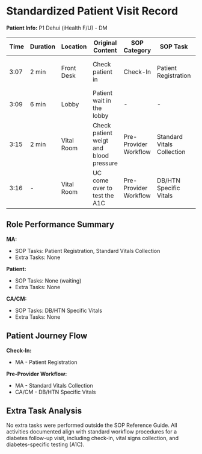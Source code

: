 # Standardized Patient Visit Record

**Patient Info:** P1 Dehui (iHealth F/U) - DM

| Time | Duration | Location | Original Content | SOP Category | SOP Task | Completed Checklist | Primary Role | Extra Task |
|------|----------|----------|------------------|--------------|----------|-------------------|--------------|------------|
| 3:07 | 2 min | Front Desk | Check patient in | Check-In | Patient Registration | ☐ Arrival time recorded<br>☐ Patient marked "Arrived" | MA | - |
| 3:09 | 6 min | Lobby | Patient wait in the lobby | - | - | - | Patient | - |
| 3:15 | 2 min | Vital Room | Check patient weigt and blood pressure | Pre-Provider Workflow | Standard Vitals Collection | ☐ Vitals collected<br>☐ Documented in EHR | MA | - |
| 3:16 | - | Vital Room | UC come over to test the A1C | Pre-Provider Workflow | DB/HTN Specific Vitals | ☐ Perform in-house A1C (if needed/available) | CA/CM | - |

## Role Performance Summary

**MA:**
- SOP Tasks: Patient Registration, Standard Vitals Collection
- Extra Tasks: None

**Patient:**
- SOP Tasks: None (waiting)
- Extra Tasks: None

**CA/CM:**
- SOP Tasks: DB/HTN Specific Vitals
- Extra Tasks: None

## Patient Journey Flow

**Check-In:**
- MA - Patient Registration

**Pre-Provider Workflow:**
- MA - Standard Vitals Collection
- CA/CM - DB/HTN Specific Vitals

## Extra Task Analysis

No extra tasks were performed outside the SOP Reference Guide. All activities documented align with standard workflow procedures for a diabetes follow-up visit, including check-in, vital signs collection, and diabetes-specific testing (A1C).